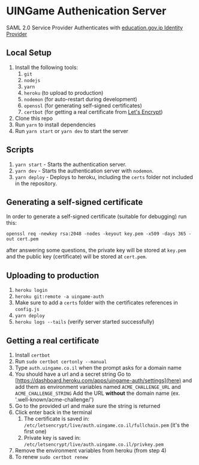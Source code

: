 # UINGame Authenication Server

SAML 2.0 Service Provider
Authenticates with [education.gov.ip Identity Provider](https://is.remote.education.gov.il/nidp/saml2/metadata)

## Local Setup
1. Install the following tools:
    1. `git`
    2. `nodejs`
    3. `yarn`
    4. `heroku` (to upload to production)
    5. `nodemon` (for auto-restart during development)
    6. `openssl` (for generating self-signed certificates)
    7. `certbot` (for getting a real certificate from [Let's Encrypt](https://letsencrypt.org/))
2. Clone this repo
3. Run `yarn` to install dependencies
4. Run `yarn start` or `yarn dev` to start the server

## Scripts
1. `yarn start` - Starts the authentication server.
2. `yarn dev` - Starts the authentication server with `nodemon`.
3. `yarn deploy` - Deploys to heroku, including the `certs` folder not included in the repository.

## Generating a self-signed certificate
In order to generate a self-signed certificate (suitable for debugging) run this:
```
openssl req -newkey rsa:2048 -nodes -keyout key.pem -x509 -days 365 -out cert.pem
```
after answering some questions, the private key will be stored at `key.pem` and the public key (certificate) will be stored at `cert.pem`.

## Uploading to production
1. `heroku login`
2. `heroku git:remote -a uingame-auth`
3. Make sure to add a `certs` folder with the certificates references in `config.js`
4. `yarn deploy`
5. `heroku logs --tails` (verify server started successfully)

## Getting a real certificate
1. Install `certbot`
2. Run `sudo certbot certonly --manual`
3. Type `auth.uingame.co.il` when the prompt asks for a domain name
4. You should have a url and a secret string
Go to [https://dashboard.heroku.com/apps/uingame-auth/settings](here) and add them as environment variables named `ACME_CHALLENGE_URL` and `ACME_CHALLENGE_STRING`
Add the URL **without** the domain name (ex. '.well-known/acme-challenge/')
5. Go to the provided url and make sure the string is returned
6. Click enter back in the terminal
    1. The certificate is saved in: `/etc/letsencrypt/live/auth.uingame.co.il/fullchain.pem` (it's the first one)
    2. Private key is saved in: `/etc/letsencrypt/live/auth.uingame.co.il/privkey.pem`
7. Remove the environment variables from heroku (from step 4)
8. To renew `sudo certbot renew`
